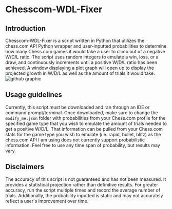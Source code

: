 # Chesscom-WDL-Fixer
## Introduction
Chesscom-WDL-Fixer is a script written in Python that utilizes the chess.com API Python wrapper and user-inputted probabilities to determine how many Chess.com games it would take a user to climb out of a negative W/D/L ratio. The script uses random integers to emulate a win, loss, or a draw, and continuously increments until a positive W/D/L ratio has been achieved. A window displaying a plot graph will open up to display the projected growth in W/D/L as well as the amount of trials it would take. 
![github graphic](https://github.com/ngitman/Chesscom-WDL-Fixer/assets/135498180/95f863e2-9d99-4952-b574-b97da305a50f)
## Usage guidelines
Currently, this script must be downloaded and ran through an IDE or command prompt/terminal. Once downloaded, make sure to change the `modify_me.json` folder with probabilities from your Chess.com profile for the specified game type that you wish to emulate the amount of trials needed to get a positive W/D/L. That information can be pulled from your Chess.com stats for the game type you wish to emulate (i.e. rapid, bullet, blitz) as the chess.com API I am using does not currently support probabilistic information. Feel free to use any time span of probability, but results may vary. 
## Disclaimers
The accuracy of this script is not guaranteed and has not been measured. It provides a statistical projection rather than definitive results. For greater accuracy, run the script multiple times and record the average number of trials. Additionally, the probability inputted is static and may not accurately reflect a user's improvement over time. 
